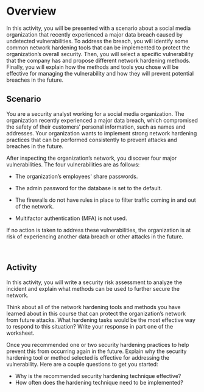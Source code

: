 # Overview

In this activity, you will be presented with a scenario about a social media organization that recently experienced a major data breach caused by undetected vulnerabilities. To address the breach, you will identify some common network hardening tools that can be implemented to protect the organization’s overall security. Then, you will select a specific vulnerability that the company has and propose different network hardening methods. Finally, you will explain how the methods and tools you chose will be effective for managing the vulnerability and how they will prevent potential breaches in the future. 


## Scenario
You are a security analyst working for a social media organization. The organization recently experienced a major data breach, which compromised the safety of their customers’ personal information, such as names and addresses. Your organization wants to implement strong network hardening practices that can be performed consistently to prevent attacks and breaches in the future. 

After inspecting the organization’s network, you discover four major vulnerabilities. The four vulnerabilities are as follows:

+ The organization’s employees' share passwords.

+ The admin password for the database is set to the default.

+ The firewalls do not have rules in place to filter traffic coming in and out of the network.

+ Multifactor authentication (MFA) is not used. 

If no action is taken to address these vulnerabilities, the organization is at risk of experiencing another data breach or other attacks in the future. 

<br>


## Activity
In this activity, you will write a security risk assessment to analyze the incident and explain what methods can be used to further secure the network.

Think about all of the network hardening tools and methods you have learned about in this course that can protect the organization’s network from future attacks. What hardening tasks would be the most effective way to respond to this situation? 
Write your response in part one of the worksheet.

Once you recommended one or two security hardening practices to help prevent this from occurring again in the future. Explain why the security hardening tool or method selected is effective for addressing the vulnerability. Here are a couple questions to get you started:
+ Why is the recommended security hardening technique effective?
+ How often does the hardening technique need to be implemented?